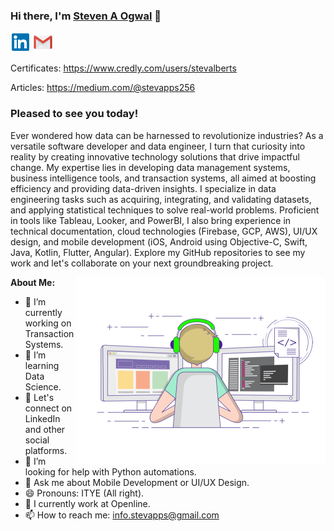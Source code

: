 ### Hi there, I'm <a href="https://stevalberts.github.io/" target="_blank" title="StevalbertS">Steven A Ogwal</a> 👋

[![LinkedIn Profile](images/linkedin.png)](https://linkedin.com/in/triet-trinh) 
[![Gmail Profile](images/gmail.png)](mailto:info.stevapps@gmail.com)

Certificates: https://www.credly.com/users/stevalberts

Articles: https://medium.com/@stevapps256

### Pleased to see you today!

Ever wondered how data can be harnessed to revolutionize industries? As a versatile software developer and data engineer, I turn that curiosity into reality by creating innovative technology solutions that drive impactful change. My expertise lies in developing data management systems, business intelligence tools, and transaction systems, all aimed at boosting efficiency and providing data-driven insights. I specialize in data engineering tasks such as acquiring, integrating, and validating datasets, and applying statistical techniques to solve real-world problems. Proficient in tools like Tableau, Looker, and PowerBI, I also bring experience in technical documentation, cloud technologies (Firebase, GCP, AWS), UI/UX design, and mobile development (iOS, Android using Objective-C, Swift, Java, Kotlin, Flutter, Angular). Explore my GitHub repositories to see my work and let's collaborate on your next groundbreaking project.

<img align="right" alt="Trinh Minh Triet" src="images/coding.gif" width="400"/>

**About Me:**
- 🔭 I’m currently working on Transaction Systems.
- 🌱 I’m learning Data Science.
- 👯 Let's connect on LinkedIn and other social platforms.
- 🤔 I’m looking for help with Python automations.
- 💬 Ask me about Mobile Development or UI/UX Design.
- 😄 Pronouns: ITYE (All right).
- 🏢 I currently work at Openline.
- 📫 How to reach me: info.stevapps@gmail.com
